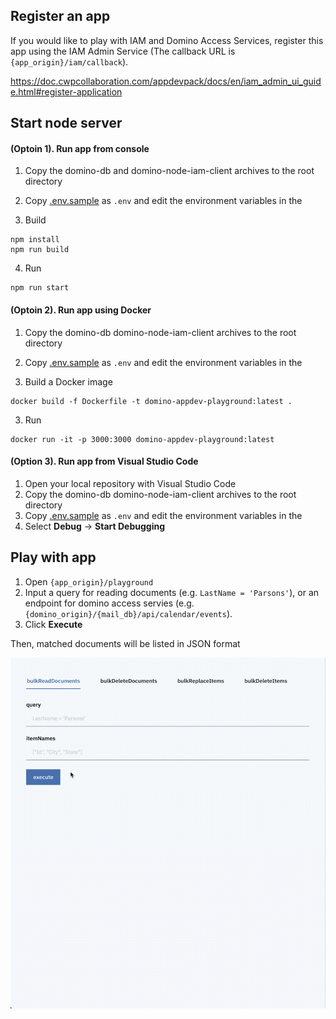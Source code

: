 ## Register an app
If you would like to play with IAM and Domino Access Services, register this app using the IAM Admin Service (The callback URL is `{app_origin}/iam/callback`).

https://doc.cwpcollaboration.com/appdevpack/docs/en/iam_admin_ui_guide.html#register-application

## Start node server
#### (Optoin 1). Run app from console
1. Copy the domino-db and domino-node-iam-client archives to the root directory

2. Copy [.env.sample](.env.sample) as `.env` and edit the environment variables in the 

3.  Build
```
npm install
npm run build
```

4.  Run
```
npm run start
```

#### (Optoin 2). Run app using Docker

1. Copy the domino-db domino-node-iam-client archives to the root directory

2. Copy [.env.sample](.env.sample) as `.env` and edit the environment variables in the 

3.  Build a Docker image
```
docker build -f Dockerfile -t domino-appdev-playground:latest .
```

3.  Run
```
docker run -it -p 3000:3000 domino-appdev-playground:latest
```

#### (Option 3). Run app from Visual Studio Code
1. Open your local repository with Visual Studio Code
1. Copy the domino-db domino-node-iam-client archives to the root directory
1. Copy [.env.sample](.env.sample) as `.env` and edit the environment variables in the 
1. Select **Debug** -> **Start Debugging**

## Play with app
1. Open `{app_origin}/playground`
1. Input a query for reading documents (e.g. `LastName = 'Parsons'`), or an endpoint for domino access servies (e.g. `{domino_origin}/{mail_db}/api/calendar/events`).
1. Click **Execute**

Then, matched documents will be listed in JSON format

![](screenrecording.gif)

